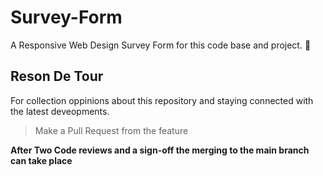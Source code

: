 # Survey-Form
A Responsive Web Design Survey Form for this code base and project. :rocket:
## Reson De Tour
For collection oppinions about this repository and staying connected with the latest deveopments. 

> Make a Pull Request from the feature

**After Two Code reviews and a sign-off the merging to the main branch can take place**



